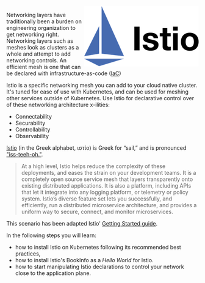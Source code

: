 <img align="right" src="./assets/istio.png" width="300">

Networking layers have traditionally been a burden on engineering organization to get networking right. Networking layers such as meshes look as clusters as a whole and attempt to add networking controls. An efficient mesh is one that can be declared with infrastructure-as-code ([IaC](https://en.wikipedia.org/wiki/Infrastructure_as_code))

Istio is a specific networking mesh you can add to your cloud native cluster. It's tuned for ease of use with Kubernetes, and can be used for meshing other services outside of Kubernetes. Use Istio for declarative control over of these networking architecture x-ilities:

- Connectability
- Securability
- Controllability
- Observability

[Istio](https://istio.io/latest/docs/concepts/what-is-istio/) (in the Greek alphabet, ιστίο) is Greek for “sail,” and is pronounced ["iss-teeh-oh."](http://www.howtopronounce.cc/istio).

> At a high level, Istio helps reduce the complexity of these deployments, and eases the strain on your development teams. It is a completely open source service mesh that layers transparently onto existing distributed applications. It is also a platform, including APIs that let it integrate into any logging platform, or telemetry or policy system. Istio’s diverse feature set lets you successfully, and efficiently, run a distributed microservice architecture, and provides a uniform way to secure, connect, and monitor microservices.

This scenario has been adapted Istio' [Getting Started guide](https://istio.io/latest/docs/setup/getting-started).

In the following steps you will learn:

- how to install Istio on Kubernetes following its recommended best practices,
- how to install Istio's BookInfo as a _Hello World_ for Istio.
- how to start manipulating Istio declarations to control your network close to the application plane.
